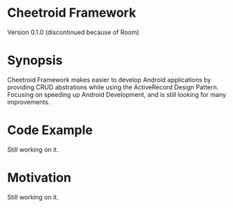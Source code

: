 # Cheetroid Framework
Version 0.1.0 (discontinued because of Room)

# Synopsis
Cheetroid Framework makes easier to develop Android applications by providing CRUD abstrations while using the ActiveRecord Design Pattern. Focusing on speeding up Android Development, and is still looking for many improvements.

# Code Example

Still working on it.

# Motivation

Still working on it.
